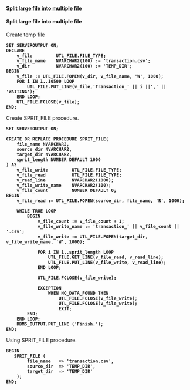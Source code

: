 
#### [Split large file into multiple file](#section-1)

#### <a name="section-1"></a>Split large file into multiple file

Create temp file

<b>
  
    SET SERVEROUTPUT ON;
    DECLARE 
        v_file         UTL_FILE.FILE_TYPE;
        v_file_name    NVARCHAR2(100) := 'transaction.csv';
        v_dir          NVARCHAR2(100) := 'TEMP_DIR';
    BEGIN
        v_file := UTL_FILE.FOPEN(v_dir, v_file_name, 'W', 1000);
        FOR i IN 1..10500 LOOP
            UTL_FILE.PUT_LINE(v_file,'Transaction_' || i ||',' || 'WAITING');
        END LOOP;
        UTL_FILE.FCLOSE(v_file);
    END;

</b>

Create SPRIT_FILE procedure.

<b>

    SET SERVEROUTPUT ON;

    CREATE OR REPLACE PROCEDURE SPRIT_FILE(
        file_name NVARCHAR2, 
        source_dir NVARCHAR2, 
        target_dir NVARCHAR2, 
        sprit_length NUMBER DEFAULT 1000
    ) AS 
        v_file_write         UTL_FILE.FILE_TYPE;
        v_file_read          UTL_FILE.FILE_TYPE;
        v_read_line          NVARCHAR2(1000);
        v_file_write_name    NVARCHAR2(100);
        v_file_count         NUMBER DEFAULT 0;
    BEGIN
        v_file_read := UTL_FILE.FOPEN(source_dir, file_name, 'R', 1000);

        WHILE TRUE LOOP
            BEGIN
                v_file_count := v_file_count + 1;
                v_file_write_name := 'transaction_' || v_file_count || '.csv';
                v_file_write := UTL_FILE.FOPEN(target_dir, v_file_write_name, 'W', 1000);

                FOR i IN 1..sprit_length LOOP 
                    UTL_FILE.GET_LINE(v_file_read, v_read_line);
                    UTL_FILE.PUT_LINE(v_file_write, v_read_line);
                END LOOP;

                UTL_FILE.FCLOSE(v_file_write);   

                EXCEPTION  
                    WHEN NO_DATA_FOUND THEN
                        UTL_FILE.FCLOSE(v_file_write);  
                        UTL_FILE.FCLOSE(v_file_write);  
                        EXIT;
            END;
        END LOOP;
        DBMS_OUTPUT.PUT_LINE ('Finish.'); 
    END;

</b>

Using SPRIT_FILE procedure.

<b>

    BEGIN
       SPRIT_FILE (
            file_name   => 'transaction.csv', 
            source_dir  => 'TEMP_DIR', 
            target_dir  => 'TEMP_DIR'
        );
    END;

</b>
